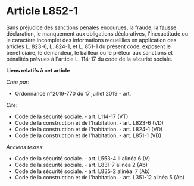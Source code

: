 # Article L852-1

Sans préjudice des sanctions pénales encourues, la fraude, la fausse déclaration, le manquement aux obligations déclaratives,
l'inexactitude ou le caractère incomplet des informations recueillies en application des articles L. 823-6, L. 824-1, et L.
851-1 du présent code, exposent le bénéficiaire, le demandeur, le bailleur ou le prêteur aux sanctions et pénalités prévues à
l'article L. 114-17 du code de la sécurité sociale.

**Liens relatifs à cet article**

_Créé par_:

  - Ordonnance n°2019-770 du 17 juillet 2019 - art.

_Cite_:

  - Code de la sécurité sociale. - art. L114-17 (VT)
  - Code de la construction et de l'habitation. - art. L823-6 (VD)
  - Code de la construction et de l'habitation. - art. L824-1 (VD)
  - Code de la construction et de l'habitation. - art. L851-1 (VD)

_Anciens textes_:

  - Code de la sécurité sociale. - art. L553-4 II alinéa ‎6 (V)
  - Code de la sécurité sociale. - art. L831-7 alinéa 2 (Ab)
  - Code de la sécurité sociale. - art. L835-2 alinéa ‎ 7 (Ab)
  - Code de la construction et de l'habitation. - art. L351-12 alinéa 5 (Ab)
